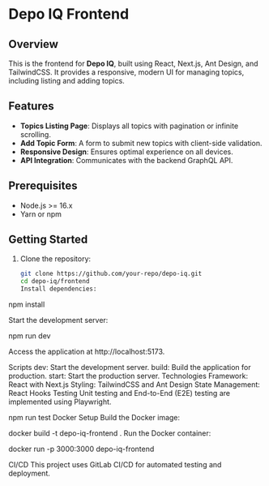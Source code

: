 # Depo IQ Frontend

## Overview

This is the frontend for **Depo IQ**, built using React, Next.js, Ant Design, and TailwindCSS. It provides a responsive, modern UI for managing topics, including listing and adding topics.

## Features

- **Topics Listing Page**: Displays all topics with pagination or infinite scrolling.
- **Add Topic Form**: A form to submit new topics with client-side validation.
- **Responsive Design**: Ensures optimal experience on all devices.
- **API Integration**: Communicates with the backend GraphQL API.

## Prerequisites

- Node.js >= 16.x
- Yarn or npm

## Getting Started

1. Clone the repository:
   ```bash
   git clone https://github.com/your-repo/depo-iq.git
   cd depo-iq/frontend
   Install dependencies:
   ```

npm install

Start the development server:

npm run dev 

Access the application at http://localhost:5173.

Scripts
dev: Start the development server.
build: Build the application for production.
start: Start the production server.
Technologies
Framework: React with Next.js
Styling: TailwindCSS and Ant Design
State Management: React Hooks
Testing
Unit testing and End-to-End (E2E) testing are implemented using Playwright.

npm run test
Docker Setup
Build the Docker image:

docker build -t depo-iq-frontend .
Run the Docker container:

docker run -p 3000:3000 depo-iq-frontend

CI/CD
This project uses GitLab CI/CD for automated testing and deployment.
